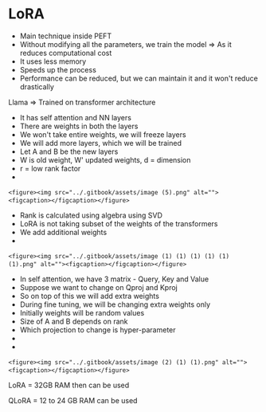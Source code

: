 # LoRA

* Main technique inside PEFT
* Without modifying all the parameters, we train the model ⇒ As it reduces computational cost
* It uses less memory
* Speeds up the process
* Performance can be reduced, but we can maintain it and it won't reduce drastically



Llama ⇒ Trained on transformer architecture

* It has self attention and NN layers
* There are weights in both the layers
* We won't take entire weights, we will freeze layers
* We will add more layers, which we will be trained
* Let A and B be the new layers
* W is old weight, W' updated weights, d = dimension
* r = low rank factor
*

    <figure><img src="../.gitbook/assets/image (5).png" alt=""><figcaption></figcaption></figure>
* Rank is calculated using algebra using SVD
* LoRA is not taking subset of the weights of the transformers
* We add additional weights
*

    <figure><img src="../.gitbook/assets/image (1) (1) (1) (1) (1) (1).png" alt=""><figcaption></figcaption></figure>
* In self attention, we have 3 matrix - Query, Key and Value
* Suppose we want to change on Qproj and Kproj
* So on top of this we will add extra weights
* During fine tuning, we will be changing extra weights only
* Initially weights will be random values
* Size of A and B depends on rank
* Which projection to change is hyper-parameter
*
*

    <figure><img src="../.gitbook/assets/image (2) (1) (1).png" alt=""><figcaption></figcaption></figure>





LoRA = 32GB RAM then can be used

QLoRA = 12 to 24 GB RAM can be used
